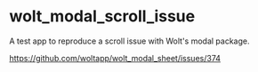 # wolt_modal_scroll_issue

A test app to reproduce a scroll issue with Wolt's modal package.

https://github.com/woltapp/wolt_modal_sheet/issues/374